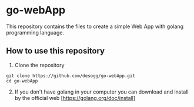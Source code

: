 # go-webApp
This repository contains the files to create a simple Web App with golang programming language.

## How to use this repository
1. Clone the repository
```
git clone https://github.com/desogg/go-webApp.git
cd go-webApp
```
2. If you don't have golang in your computer you can download and install by the official web [https://golang.org/doc/install]
